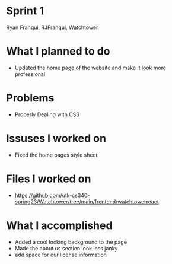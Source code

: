 # Sprint 1 
Ryan Franqui, RJFranqui, Watchtower
# What I planned to do
- Updated the home page of the website and make it look more professional 
# Problems 
- Properly Dealing with CSS
# Issuses I worked on
- Fixed the home pages style sheet
# Files I worked on
- https://github.com/utk-cs340-spring23/Watchtower/tree/main/frontend/watchtowerreact
# What I accomplished 
- Added a cool looking background to the page
- Made the about us section look less janky 
- add space for our license information

